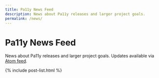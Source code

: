 ```yaml
---
title: Pa11y News Feed
description: News about Pa11y releases and larger project goals.
permalink: /news/
---
```



# Pa11y News Feed

News about Pa11y releases and larger project goals. Updates available via [Atom feed](/news/feed.xml).

{% include post-list.html %}

